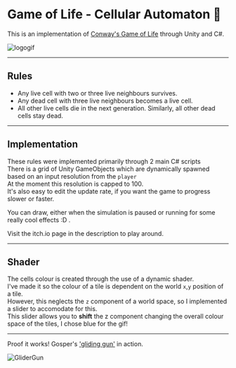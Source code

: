 # Game of Life - Cellular Automaton 🧬

This is an implementation of [Conway's Game of Life](https://en.wikipedia.org/wiki/Conway%27s_Game_of_Life) through Unity and C#.

![logogif](https://user-images.githubusercontent.com/93821760/234017638-2cb64fa3-a629-4f80-aca5-e0f7860d81ce.gif)




---

## Rules
 - Any live cell with two or three live neighbours survives.
 - Any dead cell with three live neighbours becomes a live cell.
 - All other live cells die in the next generation. Similarly, all other dead cells stay dead.


---

## Implementation
These rules were implemented primarily through 2 main C# scripts <br>
There is a grid of Unity GameObjects which are dynamically spawned based on an input resolution from the `player` <br>
At the moment this resolution is capped to 100. <br>
It's also easy to edit the update rate, if you want the game to progress slower or faster. <br>


You can draw, either when the simulation is paused or running for some really cool effects :D .<br>

Visit the itch.io page in the description to play around.

---

## Shader
The cells colour is created through the use of a dynamic shader. <br>
I've made it so the colour of a tile is dependent on the world `x`,`y` position of a tile. <br>
However, this neglects the `z` component of a world space, so I implemented a slider to accomodate for this. <br>
This slider allows you to **shift** the z component changing the overall colour space of the tiles, I chose blue for the gif!

---

Proof it works! Gosper's ['gliding gun'](https://en.wikipedia.org/wiki/Gun_(cellular_automaton)) in action.

![GliderGun](https://user-images.githubusercontent.com/93821760/233930237-3e070c6b-c54f-498d-865b-76d7190290f3.gif)
